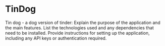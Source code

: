 # TinDog
Tin dog - a dog version of tinder: Explain the purpose of the application and the main features. List the technologies used and any dependencies that need to be installed. Provide instructions for setting up the application, including any API keys or authentication required.
